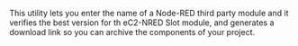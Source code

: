 This utility lets you enter the name of a Node-RED third party module and it verifies the best version for th eC2-NRED Slot module, and generates a download link so you can archive the components of your project.

